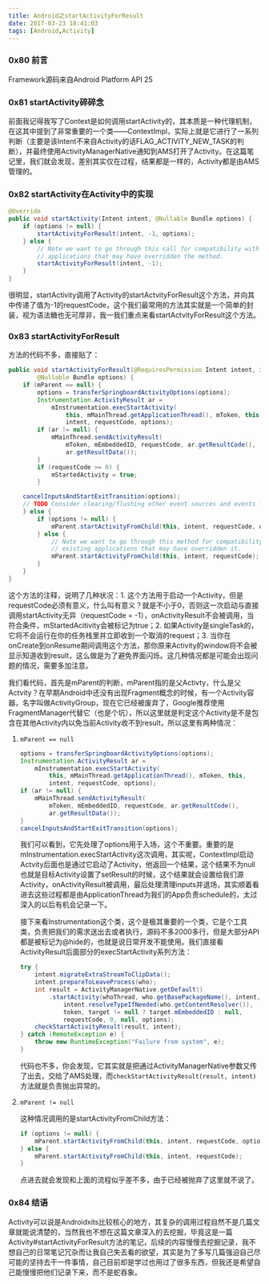 ```yaml
---
title: Android之startActivityForResult
date: 2017-03-23 18:41:03
tags: [Android,Activity]
---
```


### 0x80 前言

Framework源码来自Android Platform API 25

### 0x81 startActivity碎碎念

前面我记得我写了Context是如何调用startActivity的，其本质是一种代理机制，在这其中提到了非常重要的一个类——ContextImpl，实际上就是它进行了一系列判断（主要是该Intent不来自Activity的话FLAG_ACTIVITY_NEW_TASK的判断），并最终使用ActivityManagerNative通知到AMS打开了Activity。在这篇笔记里，我们就会发现，差别其实仅在过程，结果都是一样的，Activity都是由AMS管理的。

### 0x82 startActivity在Activity中的实现

```Java
@Override
public void startActivity(Intent intent, @Nullable Bundle options) {
    if (options != null) {
        startActivityForResult(intent, -1, options);
    } else {
        // Note we want to go through this call for compatibility with
        // applications that may have overridden the method.
        startActivityForResult(intent, -1);
    }
}
```

很明显，startActivity调用了Activity的startActvityForResult这个方法，并向其中传递了值为-1的requestCode，这个我们最常用的方法其实就是一个简单的封装，视为语法糖也无可厚非，我一我们重点来看startActvityForResult这个方法。

<!--more-->

### 0x83 startActivityForResult

方法的代码不多，直接贴了：

```Java
public void startActivityForResult(@RequiresPermission Intent intent, int requestCode,
        @Nullable Bundle options) {
    if (mParent == null) {
        options = transferSpringboardActivityOptions(options);
        Instrumentation.ActivityResult ar =
            mInstrumentation.execStartActivity(
                this, mMainThread.getApplicationThread(), mToken, this,
                intent, requestCode, options);
        if (ar != null) {
            mMainThread.sendActivityResult(
                mToken, mEmbeddedID, requestCode, ar.getResultCode(),
                ar.getResultData());
        }
        if (requestCode >= 0) {
            mStartedActivity = true;
        }

    cancelInputsAndStartExitTransition(options);
    // TODO Consider clearing/flushing other event sources and events for child windows.
    } else {
        if (options != null) {
            mParent.startActivityFromChild(this, intent, requestCode, options);
        } else {
            // Note we want to go through this method for compatibility with
            // existing applications that may have overridden it.
            mParent.startActivityFromChild(this, intent, requestCode);
        }
    }
}
```

这个方法的注释，说明了几种状况：1. 这个方法用于启动一个Activity，但是requestCode必须有意义，什么叫有意义？就是不小于0，否则这一次启动与直接调用startActivity无异（requestCode = -1），onActivityResult不会被调用，当符合条件，mStartedAcitivity会被标记为true；2. 如果Activity是singleTask的，它将不会运行在你的任务栈里并立即收到一个取消的request；3. 当你在onCreate到onResume期间调用这个方法，那你原来Activity的window将不会被显示知道收到result，这么做是为了避免界面闪烁。这几种情况都是可能会出现问题的情况，需要多加注意。

我们看代码，首先是mParent的判断，mParent指的是父Activty，什么是父Actvity？在早期Android中还没有出现Fragment概念的时候，有一个Activity容器，名字叫做ActivityGroup，现在它已经被废弃了，Google推荐使用FragmentManager代替它（也是个坑），所以这里就是判定这个Activity是不是包含在其他Activity内以免当前Activity收不到result，所以这里有两种情况：

1. `mParent == null`

    ```Java
    options = transferSpringboardActivityOptions(options);
    Instrumentation.ActivityResult ar =
        mInstrumentation.execStartActivity(
            this, mMainThread.getApplicationThread(), mToken, this,
            intent, requestCode, options);
    if (ar != null) {
        mMainThread.sendActivityResult(
            mToken, mEmbeddedID, requestCode, ar.getResultCode(),
            ar.getResultData());
    }
    cancelInputsAndStartExitTransition(options);
    ```
    我们可以看到，它先处理了options用于入场，这个不重要。重要的是mInstrumentation.execStartActivity这次调用，其实呢，ContextImpl启动Actvity后面也是通过它启动了Activity，他返回一个结果，这个结果不为null也就是目标Activity设置了setResult的时候，这个结果就会设置给我们源Activity，onActivityResult被调用，最后处理清理inputs并退场，其实顺着看进去这些过程都是由ApplicationThread为我们的App负责schedule的，太过深入的以后有机会记录一下。

    接下来看Instrumentation这个类，这个是极其重要的一个类，它是个工具类，负责把我们的需求送出去或者执行，源码不多2000多行，但是大部分API都是被标记为@hide的，也就是说日常开发不能使用。我们直接看ActivityResult后面部分的execStartActivity系列方法：
    ```Java
    try {
        intent.migrateExtraStreamToClipData();
        intent.prepareToLeaveProcess(who);
        int result = ActivityManagerNative.getDefault()
            .startActivity(whoThread, who.getBasePackageName(), intent,
                intent.resolveTypeIfNeeded(who.getContentResolver()),
                token, target != null ? target.mEmbeddedID : null,
                requestCode, 0, null, options);
        checkStartActivityResult(result, intent);
    } catch (RemoteException e) {
        throw new RuntimeException("Failure from system", e);
    }
    ```
    代码也不多，你会发现，它其实就是把通过ActivityManagerNative参数又传了出去，交给了AMS处理，而`checkStartActivityResult(result, intent)`方法就是负责抛出异常的。

1. `mParent != null`

    这种情况调用的是startActivityFromChild方法：
    ```Java
    if (options != null) {
        mParent.startActivityFromChild(this, intent, requestCode, options);
    } else {
        mParent.startActivityFromChild(this, intent, requestCode);
    }
    ```
    点进去就会发现和上面的流程似乎差不多，由于已经被抛弃了这里就不说了。

### 0x84 结语

Activity可以说是Androidxits比较核心的地方，其复杂的调用过程自然不是几篇文章就能说清楚的，当然我也不想在这篇文章深入的去挖掘，毕竟这是一篇Activity#startActivityForResult方法的笔记，后续的内容慢慢去挖掘记录，我不想自己的日常笔记冗杂而让我自己失去看的欲望，其实是为了多写几篇强迫自己尽可能的坚持去干一件事情，自己目前却是学过也用过了很多东西，但我还是希望自己能慢慢把他们记录下来，而不是蛇吞象。
